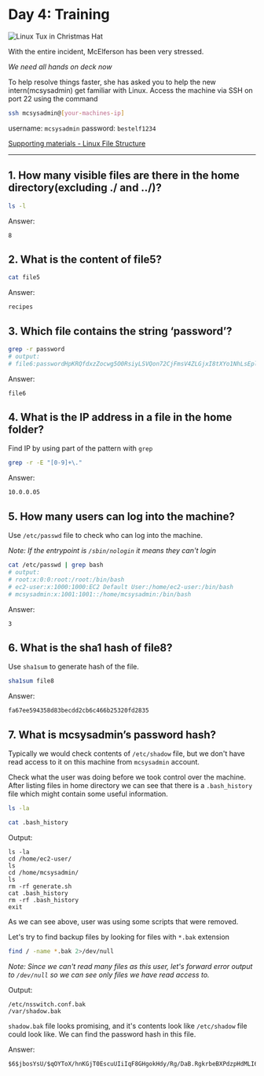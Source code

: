 # Day 4: Training

![Linux Tux in Christmas Hat](https://i.imgur.com/yHpBtpX.png)

With the entire incident, McElferson has been very stressed.

_We need all hands on deck now_

To help resolve things faster, she has asked you to help the new intern(mcsysadmin) get familiar with Linux. 
Access the machine via SSH on port 22 using the command

```sh
ssh mcsysadmin@[your-machines-ip]
```

username: `mcsysadmin`
password: `bestelf1234`

[Supporting materials - Linux File Structure](https://docs.google.com/document/d/1CpwM_MdHgRqlPSe4eCC_-rVgi8F1xh88PKOySTRSkxU/edit)

---

## 1. How many visible files are there in the home directory(excluding ./ and ../)?

```sh
ls -l 
```

Answer:

```
8
```

## 2. What is the content of file5?

```sh
cat file5
```

Answer:

```
recipes
```

## 3. Which file contains the string ‘password’?

```sh
grep -r password
# output:
# file6:passwordHpKRQfdxzZocwg5O0RsiyLSVQon72CjFmsV4ZLGjxI8tXYo1NhLsEply
```

Answer:
```
file6
```

## 4. What is the IP address in a file in the home folder?

Find IP by using part of the pattern with `grep`

```sh
grep -r -E "[0-9]+\."
```

Answer:
```
10.0.0.05
```

## 5. How many users can log into the machine?

Use `/etc/passwd` file to check who can log into the machine.

_Note: If the entrypoint is `/sbin/nologin` it means they can't login_

```sh
cat /etc/passwd | grep bash
# output:
# root:x:0:0:root:/root:/bin/bash
# ec2-user:x:1000:1000:EC2 Default User:/home/ec2-user:/bin/bash
# mcsysadmin:x:1001:1001::/home/mcsysadmin:/bin/bash
```

Answer:
```
3
```

## 6. What is the sha1 hash of file8?

Use `sha1sum` to generate hash of the file.

```sh
sha1sum file8
```

Answer:
```
fa67ee594358d83becdd2cb6c466b25320fd2835
```

## 7. What is mcsysadmin’s password hash?

Typically we would check contents of `/etc/shadow` file, but we don't have read access to it on this machine from `mcsysadmin` account.

Check what the user was doing before we took control over the machine. After listing files in home directory we can see that there is a `.bash_history` file which might contain some useful information.

```sh
ls -la

cat .bash_history
```

Output:
```
ls -la
cd /home/ec2-user/
ls
cd /home/mcsysadmin/
ls
rm -rf generate.sh 
cat .bash_history 
rm -rf .bash_history 
exit
```

As we can see above, user was using some scripts that were removed.

Let's try to find backup files by looking for files with `*.bak` extension

```sh
find / -name *.bak 2>/dev/null
```

_Note: Since we can't read many files as this user, let's forward error output to `/dev/null` so we can see only files we have read access to._

Output:
```
/etc/nsswitch.conf.bak
/var/shadow.bak
```

`shadow.bak` file looks promising, and it's contents look like `/etc/shadow` file could look like. We can find the password hash in this file.

Answer:
```
$6$jbosYsU/$qOYToX/hnKGjT0EscuUIiIqF8GHgokHdy/Rg/DaB.RgkrbeBXPdzpHdMLI6cQJLdFlS4gkBMzilDBYcQ
```
